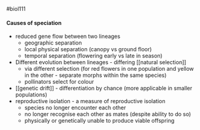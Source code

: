 #biol111 
#### Causes of speciation
- reduced gene flow between two lineages
	- geographic separation
	- local physical separation (canopy vs ground floor)
	- temporal separation (flowering early vs late in season)
- Different evolution between lineages - differing [[natural selection]]
	- via different selection (for red flowers in one population and yellow in the other - separate morphs within the same species)
	- pollinators select for colour
- [[genetic drift]] - differentiation by chance (more applicable in smaller populations)
- reproductive isolation - a measure of reproductive isolation
	- species no longer encounter each other
	- no longer recognise each other as mates (despite ability to do so)
	- physically or genetically unable to produce viable offspring

